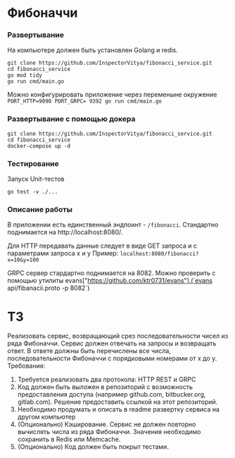 # Фибоначчи
### Развертывание
На компьютере должен быть установлен Golang и redis.
```
git clone https://github.com/InspectorVitya/fibonacci_service.git
cd fibonacci_service
go mod tidy
go run cmd/main.go
```
Можно конфигурировать приложение через переменыне окружение
```PORT_HTTP=9090 PORT_GRPC= 9392 go run cmd/main.go```
### Развертывание c помощью докера
```
git clone https://github.com/InspectorVitya/fibonacci_service.git
cd fibonacci_service
docker-compose up -d
```
### Тестирование
Запуск Unit-тестов

```go test -v ./...```

### Описание работы
В приложении есть единственный эндпоинт - `/fibonacci`. Стандартно поднимается на http://localhost:8080/.

Для HTTP передавать данные следует в виде GET запроса и с параметрами запроса x и y
Пример: `localhost:8080/fibonacci?x=10&y=100`

GRPC сервер стардартно поднимается на 8082. Можно проверить с помощью утилиты
evans["https://github.com/ktr0731/evans"].(`evans api/fibanacii.proto -p 8082`)
# ТЗ
Реализовать сервис, возвращающий срез последовательности чисел из ряда Фибоначчи.
Сервис должен отвечать на запросы и возвращать ответ. В ответе должны быть перечислены все числа, последовательности Фибоначчи с порядковыми номерами от x до y.
Требования:
1. Требуется реализовать два протокола: HTTP REST и GRPC
2. Код должен быть выложен в репозиторий с возможность предоставления доступа (например github.com, bitbucker.org, gitlab.com). Решение предоставить ссылкой на этот репозиторий.
3. Необходимо продумать и описать в readme развертку сервиса на другом компьютер
4. (Опционально) Кэширование. Сервис не должен повторно вычислять числа из ряда Фибоначчи. Значения необходимо сохранить в Redis или Memcache.
5. (Опционально) Код должен быть покрыт тестами.
